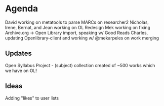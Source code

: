 # Agenda

David working on metatools to parse MARCs on researcher2
Nicholas, Irene, Bernat, and Jean working on OL Redesign
Mek working on fixing Archive.org -> Open Library import, speaking w/ Good Reads
Charles, updating Openlibrary-client and working w/ @mekarpeles on work merging

## Updates

Open Syllabus Project - (subject) collection created of ~500 works which we have on OL!

## Ideas

Adding "likes" to user lists